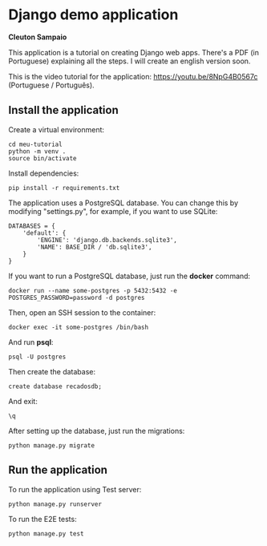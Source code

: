 # Django demo application
**Cleuton Sampaio**

This application is a tutorial on creating Django web apps. There's a PDF (in Portuguese) explaining all the steps. I will create an english version soon. 

This is the video tutorial for the application: https://youtu.be/8NpG4B0567c (Portuguese / Português).

## Install the application

Create a virtual environment: 
```
cd meu-tutorial
python -m venv .
source bin/activate
```

Install dependencies: 
```
pip install -r requirements.txt
```

The application uses a PostgreSQL database. You can change this by modifying "settings.py", for example, if you want to use SQLite: 

```
DATABASES = {
    'default': {
        'ENGINE': 'django.db.backends.sqlite3',
        'NAME': BASE_DIR / 'db.sqlite3',
    }
}
```

If you want to run a PostgreSQL database, just run the **docker** command: 
```
docker run --name some-postgres -p 5432:5432 -e POSTGRES_PASSWORD=password -d postgres
```

Then, open an SSH session to the container: 
```
docker exec -it some-postgres /bin/bash
```

And run **psql**: 
```
psql -U postgres
```

Then create the database: 
```
create database recadosdb;
```

And exit: 
```
\q
```

After setting up the database, just run the migrations: 
```
python manage.py migrate
```

## Run the application

To run the application using Test server: 
```
python manage.py runserver
```

To run the E2E tests: 
```
python manage.py test
```




